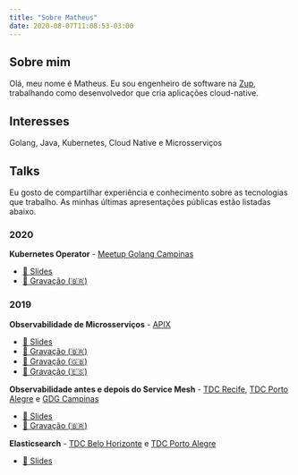 ```yaml
---
title: "Sobre Matheus"
date: 2020-08-07T11:08:53-03:00
---
```


## Sobre mim
Olá, meu nome é Matheus. 
Eu sou engenheiro de software na [Zup](https://zup.com.br/), trabalhando como desenvolvedor que cria aplicações cloud-native.

## Interesses
Golang, Java, Kubernetes, Cloud Native e Microsserviços

## Talks
Eu gosto de compartilhar experiência e conhecimento sobre as tecnologias que trabalho. 
As minhas últimas apresentações públicas estão listadas abaixo.

### 2020
**Kubernetes Operator** - [Meetup Golang Campinas](https://www.meetup.com/Golang-Campinas/)
 - [:page_with_curl: Slides](https://speakerdeck.com/matheusfm/kubernetes-operator-with-go)
 - [:movie_camera: Gravação (:brazil:)](https://youtu.be/YKGSUEdm9KU?t=321)

### 2019
**Observabilidade de Microsserviços** - [APIX](https://apix.com.br/)
- [:page_with_curl: Slides](https://speakerdeck.com/matheusfm/incorpore-a-supernanny-para-seus-microservices-e-entenda-o-que-andam-aprontando-em-producao)
- [:movie_camera: Gravação (:brazil:)](https://youtu.be/RI_cFUaQbTE)
- [:movie_camera: Gravação (:uk:)](https://youtu.be/Rr-eUjuNsT0)
- [:movie_camera: Gravação (:es:)](https://youtu.be/55o2dlPla5Q)

**Observabilidade antes e depois do Service Mesh** - [TDC Recife](https://thedevconf.com/tdc/2019/recife/trilha-arquitetura), [TDC Porto Alegre](https://thedevconf.com/tdc/2019/portoalegre/trilha-containers) e [GDG Campinas](https://www.meetup.com/gdgcampinas/)
- [:page_with_curl: Slides](https://speakerdeck.com/matheusfm/observability-before-and-after-service-mesh)
- [:movie_camera: Gravação (:brazil:)](https://youtu.be/5iYHqDEA8Fw?t=2549)

**Elasticsearch** - [TDC Belo Horizonte](https://thedevconf.com/tdc/2019/belohorizonte/trilha-bigdata-e-nosql) e [TDC Porto Alegre](https://thedevconf.com/tdc/2019/portoalegre/trilha-bigdata-e-nosql)
 - [:page_with_curl: Slides](https://speakerdeck.com/matheusfm/elasticsearch)
